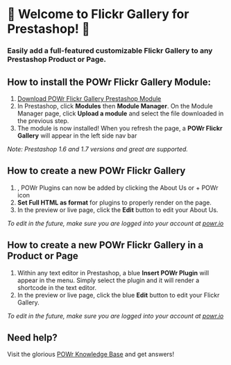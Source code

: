 # 🎉 Welcome to Flickr Gallery for Prestashop! 🎉

### Easily add a full-featured customizable Flickr Gallery to any Prestashop Product or Page.

## How to install the POWr Flickr Gallery Module:
<ol>
  <li><a href="https://cdn.jsdelivr.net/gh/superpowr/powr_for_prestashop/powrflickrgallery.zip">Download POWr Flickr Gallery Prestashop Module</a></li>
  <li>In Prestashop, click <b>Modules</b> then <b>Module Manager</b>. On the Module Manager page, click <b>Upload a module</b> and select the file downloaded in the previous step.</li>
  <li> The module is now installed! When you refresh the page, a <b>POWr Flickr Gallery</b> will appear in the left side nav bar</li>
</ol>

<i>Note: Prestashop 1.6 and 1.7 versions and great are supported.</i>

## How to create a new POWr Flickr Gallery
<ol>
	<li>, POWr Plugins can now be added by clicking the About Us or + POWr icon</li>
	<li><b>Set Full HTML as format</b> for plugins to properly render on the page.</li>
	<li>In the preview or live page, click the <b>Edit</b> button to edit your About Us.</li>
</ol>
<i>To edit in the future, make sure you are logged into your account at <a href="https://www.powr.io">powr.io</a></i>
<br/>

## How to create a new POWr Flickr Gallery in a Product or Page
<ol>
	<li>Within any text editor in Prestashop, a blue <b>Insert POWr Plugin</b> will appear in the menu. Simply select the plugin and it will render a shortcode in the text editor.</li>
	<li>In the preview or live page, click the blue <b>Edit</b> button to edit your Flickr Gallery.</li>
</ol>
<i>To edit in the future, make sure you are logged into your account at <a href="https://www.powr.io">powr.io</a></i>
<br/>


## Need help?
Visit the glorious [ POWr Knowledge Base](https://www.powr.io/knowledge-base) and get answers!
